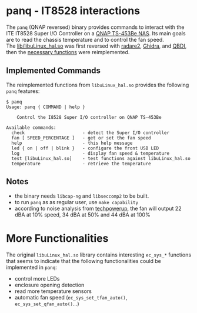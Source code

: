 # panq - IT8528 interactions

The `panq` (QNAP reversed) binary provides commands to interact with the ITE IT8528 Super I/O Controller on a [QNAP TS-453Be NAS](https://www.qnap.com/en/product/ts-453be).  Its main goals are to read the chassis temperature and to control the fan speed.  
The [lib/libuLinux_hal.so](libuLinux_hal.so) was first reversed with [radare2](https://github.com/radare/radare2), [Ghidra](https://github.com/NationalSecurityAgency/ghidra), and [QBDI](https://qbdi.quarkslab.com/), then the [necessary functions](src/it8528.c) were reimplemented.


## Implemented Commands

The reimplemented functions from `libuLinux_hal.so` provides the following `panq` features:
```
$ panq
Usage: panq { COMMAND | help }

    Control the I8528 Super I/O controller on QNAP TS-453Be

Available commands:
  check                      - detect the Super I/O controller
  fan [ SPEED_PERCENTAGE ]   - get or set the fan speed
  help                       - this help message
  led { on | off | blink }   - configure the front USB LED
  log                        - display fan speed & temperature
  test [libuLinux_hal.so]    - test functions against libuLinux_hal.so                                                        
  temperature                - retrieve the temperature
```


## Notes

- the binary needs `libcap-ng` and `libseccomp2` to be built.
- to run `panq` as as regular user, use `make capability` 
- according to noise analysis from [techpowerup](https://www.techpowerup.com/review/qnap-ts453b/20.html), the fan will output 22 dBA at 10% speed, 34 dBA at 50% and 44 dBA at 100%


# More Functionalities

The original `libuLinux_hal.so` library contains interesting `ec_sys_*` functions that seems to indicate that the following functionalities could be implemented in `panq`:
- control more LEDs
- enclosure opening detection
- read more temperature sensors
- automatic fan speed (`ec_sys_set_tfan_auto()`, `ec_sys_set_qfan_auto()`...)

